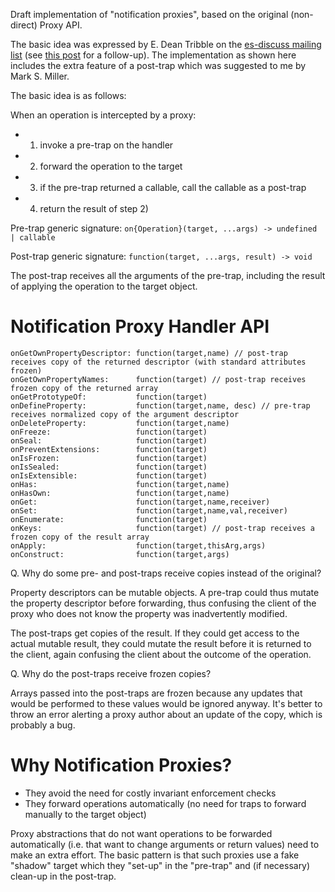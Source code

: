 Draft implementation of "notification proxies", based on the original (non-direct) Proxy API.

The basic idea was expressed by E. Dean Tribble on the [es-discuss mailing list](https://mail.mozilla.org/pipermail/es-discuss/2012-November/026587.html) (see [this post](https://mail.mozilla.org/pipermail/es-discuss/2012-November/026589.html) for a follow-up). The implementation as shown here includes the extra feature of a post-trap which was suggested to me by Mark S. Miller.

The basic idea is as follows:

When an operation is intercepted by a proxy:

  - 1) invoke a pre-trap on the handler
  - 2) forward the operation to the target
  - 3) if the pre-trap returned a callable, call the callable as a post-trap
  - 4) return the result of step 2)

Pre-trap generic signature:
`on{Operation}(target, ...args) -> undefined | callable`

Post-trap generic signature:
`function(target, ...args, result) -> void`

The post-trap receives all the arguments of the pre-trap, including the result
of applying the operation to the target object.

Notification Proxy Handler API
==============================

```
onGetOwnPropertyDescriptor: function(target,name) // post-trap receives copy of the returned descriptor (with standard attributes frozen)
onGetOwnPropertyNames:      function(target) // post-trap receives frozen copy of the returned array
onGetPrototypeOf:           function(target)
onDefineProperty:           function(target,name, desc) // pre-trap receives normalized copy of the argument descriptor
onDeleteProperty:           function(target,name)
onFreeze:                   function(target)
onSeal:                     function(target)
onPreventExtensions:        function(target)
onIsFrozen:                 function(target)
onIsSealed:                 function(target)
onIsExtensible:             function(target)
onHas:                      function(target,name)
onHasOwn:                   function(target,name)
onGet:                      function(target,name,receiver)
onSet:                      function(target,name,val,receiver)
onEnumerate:                function(target)
onKeys:                     function(target) // post-trap receives a frozen copy of the result array
onApply:                    function(target,thisArg,args)
onConstruct:                function(target,args)
```

Q. Why do some pre- and post-traps receive copies instead of the original?

Property descriptors can be mutable objects. A pre-trap could thus mutate the property descriptor before forwarding, thus confusing the client of the proxy who does not know the property was inadvertently modified.

The post-traps get copies of the result. If they could get access to the actual mutable result, they could mutate the result before it is returned to the client, again confusing the client about the outcome of the operation.

Q. Why do the post-traps receive frozen copies?

Arrays passed into the post-traps are frozen because any updates that would be performed to these values would be ignored anyway. It's better to throw an error alerting a proxy author about an update of the copy, which is probably a bug.

Why Notification Proxies?
=========================

  * They avoid the need for costly invariant enforcement checks
  * They forward operations automatically (no need for traps to forward manually to the target object)
  
Proxy abstractions that do not want operations to be forwarded automatically (i.e. that want to change arguments or return values) need to make an extra effort. The basic pattern is that such proxies use a fake "shadow" target which they "set-up" in the "pre-trap" and (if necessary) clean-up in the post-trap.